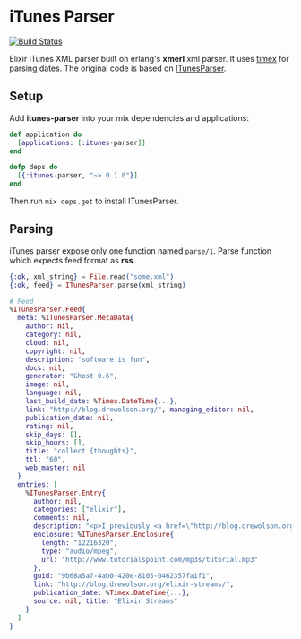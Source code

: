 iTunes Parser
=============
[![Build Status](https://travis-ci.org/pollingj/itunes-parser.svg?branch=master)](https://travis-ci.org/pollingj/itunes-parser)

Elixir iTunes XML parser built on erlang's **xmerl** xml parser. It uses [timex](https://github.com/bitwalker/timex) for parsing dates.
The original code is based on [ITunesParser](https://github.com/umurgdk/elixir-ITunesParser).

## Setup

Add **itunes-parser** into your mix dependencies and applications:

```elixir
def application do
  [applications: [:itunes-parser]]
end

defp deps do
  [{:itunes-parser, "~> 0.1.0"}]
end
```
Then run ```mix deps.get``` to install ITunesParser.

## Parsing

iTunes parser expose only one function named ```parse/1```. Parse function which expects feed format as **rss**.

```elixir
{:ok, xml_string} = File.read("some.xml")
{:ok, feed} = ITunesParser.parse(xml_string)

# Feed
%ITunesParser.Feed{
  meta: %ITunesParser.MetaData{
    author: nil,
    category: nil,
    cloud: nil,
    copyright: nil,
    description: "software is fun",
    docs: nil,
    generator: "Ghost 0.6",
    image: nil,
    language: nil,
    last_build_date: %Timex.DateTime{...},
    link: "http://blog.drewolson.org/", managing_editor: nil,
    publication_date: nil, 
    rating: nil,
    skip_days: [],
    skip_hours: [],
    title: "collect {thoughts}",
    ttl: "60",
    web_master: nil
  }
  entries: [
    %ITunesParser.Entry{
      author: nil,
      categories: ["elixir"],
      comments: nil,
      description: "<p>I previously <a href=\"http://blog.drewolson.org/the-value-of-explicitness/\">wrote</a> about explicitness in Elixir. One of my favorite ways the language embraces explicitness is in its distinction between eager and lazy operations on collections. Any time you use the <code>Enum</code> module, you're performing an eager operation. Your collection will be transformed/mapped/enumerated immediately. When you use</p>",
      enclosure: %ITunesParser.Enclosure{
        length: "12216320",
        type: "audio/mpeg",
        url: "http://www.tutorialspoint.com/mp3s/tutorial.mp3"
      },
      guid: "9b68a5a7-4ab0-420e-8105-0462357fa1f1",
      link: "http://blog.drewolson.org/elixir-streams/",
      publication_date: %Timex.DateTime{...},
      source: nil, title: "Elixir Streams"
    }
  ]
}
```
